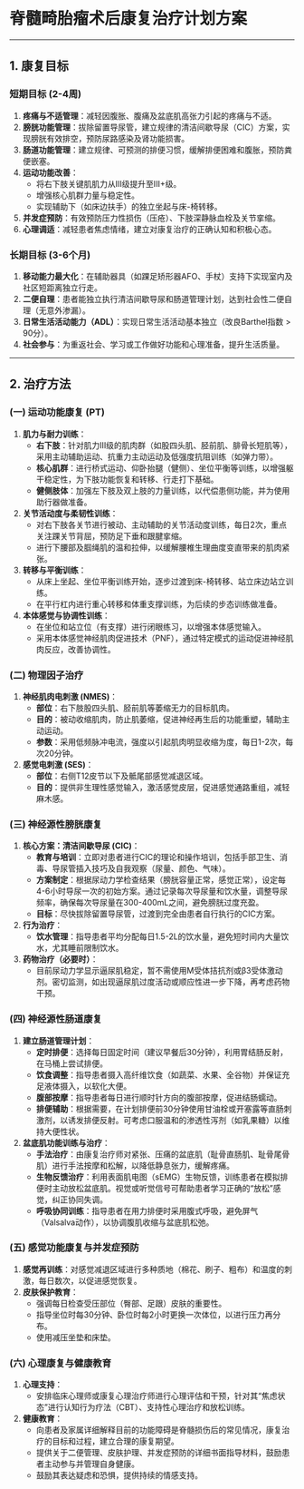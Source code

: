 # 脊髓畸胎瘤术后康复治疗计划方案

---

## 1. 康复目标

### 短期目标 (2-4周)
1.  **疼痛与不适管理**：减轻因腹胀、腹痛及盆底肌高张力引起的疼痛与不适。
2.  **膀胱功能管理**：拔除留置导尿管，建立规律的清洁间歇导尿（CIC）方案，实现膀胱有效排空，预防尿路感染及肾功能损害。
3.  **肠道功能管理**：建立规律、可预测的排便习惯，缓解排便困难和腹胀，预防粪便嵌塞。
4.  **运动功能改善**：
    *   将右下肢关键肌肌力从III级提升至III+级。
    *   增强核心肌群力量与稳定性。
    *   实现辅助下（如床边扶手）的独立坐起与床-椅转移。
5.  **并发症预防**：有效预防压力性损伤（压疮）、下肢深静脉血栓及关节挛缩。
6.  **心理调适**：减轻患者焦虑情绪，建立对康复治疗的正确认知和积极心态。

### 长期目标 (3-6个月)
1.  **移动能力最大化**：在辅助器具（如踝足矫形器AFO、手杖）支持下实现室内及社区短距离独立行走。
2.  **二便自理**：患者能独立执行清洁间歇导尿和肠道管理计划，达到社会性二便自理（无意外渗漏）。
3.  **日常生活活动能力（ADL）**：实现日常生活活动基本独立（改良Barthel指数 > 90分）。
4.  **社会参与**：为重返社会、学习或工作做好功能和心理准备，提升生活质量。

---

## 2. 治疗方法

### (一) 运动功能康复 (PT)
1.  **肌力与耐力训练**：
    *   **右下肢**：针对肌力III级的肌肉群（如股四头肌、胫前肌、腓骨长短肌等），采用主动辅助运动、抗重力主动运动及低强度抗阻训练（如弹力带）。
    *   **核心肌群**：进行桥式运动、仰卧抬腿（健侧）、坐位平衡等训练，以增强躯干稳定性，为下肢功能恢复和转移、行走打下基础。
    *   **健侧肢体**：加强左下肢及双上肢的力量训练，以代偿患侧功能，并为使用助行器做准备。
2.  **关节活动度与柔韧性训练**：
    *   对右下肢各关节进行被动、主动辅助的关节活动度训练，每日2次，重点关注踝关节背屈，预防足下垂和跟腱挛缩。
    *   进行下腰部及腘绳肌的温和拉伸，以缓解腰椎生理曲度变直带来的肌肉紧张。
3.  **转移与平衡训练**：
    *   从床上坐起、坐位平衡训练开始，逐步过渡到床-椅转移、站立床边站立训练。
    *   在平行杠内进行重心转移和体重支撑训练，为后续的步态训练做准备。
4.  **本体感觉与协调性训练**：
    *   在坐位和站立位（有支撑）进行闭眼练习，以增强本体感觉输入。
    *   采用本体感觉神经肌肉促进技术（PNF），通过特定模式的运动促进神经肌肉反应，改善协调性。

### (二) 物理因子治疗
1.  **神经肌肉电刺激 (NMES)**：
    *   **部位**：右下肢股四头肌、胫前肌等萎缩无力的目标肌肉。
    *   **目的**：被动收缩肌肉，防止肌萎缩，促进神经再生后的功能重塑，辅助主动运动。
    *   **参数**：采用低频脉冲电流，强度以引起肌肉明显收缩为度，每日1-2次，每次20分钟。
2.  **感觉电刺激 (SES)**：
    *   **部位**：右侧T12皮节以下及骶尾部感觉减退区域。
    *   **目的**：提供非生理性感觉输入，激活感觉皮层，促进感觉通路重组，减轻麻木感。

### (三) 神经源性膀胱康复
1.  **核心方案：清洁间歇导尿 (CIC)**：
    *   **教育与培训**：立即对患者进行CIC的理论和操作培训，包括手部卫生、消毒、导尿管插入技巧及自我观察（尿量、颜色、气味）。
    *   **方案制定**：根据尿动力学检查结果（膀胱容量正常，感觉正常），设定每4-6小时导尿一次的初始方案。通过记录每次导尿量和饮水量，调整导尿频率，确保每次导尿量在300-400mL之间，避免膀胱过度充盈。
    *   **目标**：尽快拔除留置导尿管，过渡到完全由患者自行执行的CIC方案。
2.  **行为治疗**：
    *   **饮水管理**：指导患者平均分配每日1.5-2L的饮水量，避免短时间内大量饮水，尤其睡前限制饮水。
3.  **药物治疗（必要时）**：
    *   目前尿动力学显示逼尿肌稳定，暂不需使用M受体拮抗剂或β3受体激动剂。密切监测，如出现逼尿肌过度活动或顺应性进一步下降，再考虑药物干预。

### (四) 神经源性肠道康复
1.  **建立肠道管理计划**：
    *   **定时排便**：选择每日固定时间（建议早餐后30分钟），利用胃结肠反射，在马桶上尝试排便。
    *   **饮食调整**：指导患者摄入高纤维饮食（如蔬菜、水果、全谷物）并保证充足液体摄入，以软化大便。
    *   **腹部按摩**：指导患者每日进行顺时针方向的腹部按摩，促进结肠蠕动。
    *   **排便辅助**：根据需要，在计划排便前30分钟使用甘油栓或开塞露等直肠刺激剂，以诱发排便反射。可考虑口服温和的渗透性泻剂（如乳果糖）以维持大便性状。
2.  **盆底肌功能训练与治疗**：
    *   **手法治疗**：由康复治疗师对紧张、压痛的盆底肌（耻骨直肠肌、耻骨尾骨肌）进行手法按摩和松解，以降低静息张力，缓解疼痛。
    *   **生物反馈治疗**：利用表面肌电图（sEMG）生物反馈，训练患者在模拟排便时主动放松盆底肌。视觉或听觉信号可帮助患者学习正确的“放松”感觉，纠正协同失调。
    *   **呼吸协同训练**：指导患者在用力排便时采用腹式呼吸，避免屏气（Valsalva动作），以协调腹肌收缩与盆底肌松弛。

### (五) 感觉功能康复与并发症预防
1.  **感觉再训练**：对感觉减退区域进行多种质地（棉花、刷子、粗布）和温度的刺激，每日数次，以促进感觉恢复。
2.  **皮肤保护教育**：
    *   强调每日检查受压部位（臀部、足跟）皮肤的重要性。
    *   指导坐位时每30分钟、卧位时每2小时更换一次体位，以进行压力再分布。
    *   使用减压坐垫和床垫。

### (六) 心理康复与健康教育
1.  **心理支持**：
    *   安排临床心理师或康复心理治疗师进行心理评估和干预，针对其“焦虑状态”进行认知行为疗法（CBT）、支持性心理治疗和放松训练。
2.  **健康教育**：
    *   向患者及家属详细解释目前的功能障碍是脊髓损伤后的常见情况，康复治疗的目标和过程，建立合理的康复期望。
    *   提供关于二便管理、皮肤护理、并发症预防的详细书面指导材料，鼓励患者主动参与并管理自身健康。
    *   鼓励其表达疑虑和恐惧，提供持续的情感支持。